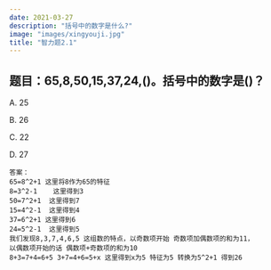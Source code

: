 ```yaml
---
date: 2021-03-27
description: "括号中的数字是什么?"
image: "images/xingyouji.jpg"
title: "智力题2.1"
---
```

## 题目：65,8,50,15,37,24,()。括号中的数字是()？

A. 25

B. 26

C. 22

D. 27 

```
答案：
65=8^2+1 这里将8作为65的特征
8=3^2-1    这里得到3
50=7^2+1  这里得到7
15=4^2-1  这里得到4
37=6^2+1 这里得到6
24=5^2-1  这里得到5
我们发现8,3,7,4,6,5 这组数的特点，以奇数项开始 奇数项加偶数项的和为11，
以偶数项开始的话 偶数项+奇数项的和为10 
8+3=7+4=6+5 3+7=4+6=5+x 这里得到x为5 特征为5 转换为5^2+1 得到26
```